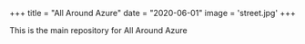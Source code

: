 +++
title = "All Around Azure"
date = "2020-06-01"
image = 'street.jpg'
+++

This is the main repository for All Around Azure